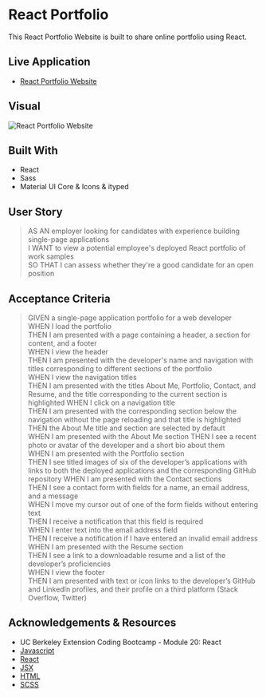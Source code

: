 # React Portfolio
This React Portfolio Website is built to share online portfolio using React.


## Live Application
- [React Portfolio Website](https://tringuyen1086.github.io/react-portfolio-pro/)


## Visual

![React Portfolio Website](https://user-images.githubusercontent.com/71200950/161291735-fae0e8a4-68ba-42ce-a122-faef48a17a49.png)


## Built With
- React
- Sass
- Material UI Core & Icons & ityped


## User Story
> AS AN employer looking for candidates with experience building single-page applications       
> I WANT to view a potential employee's deployed React portfolio of work samples       
> SO THAT I can assess whether they're a good candidate for an open position       


## Acceptance Criteria
> GIVEN a single-page application portfolio for a web developer       
> WHEN I load the portfolio       
> THEN I am presented with a page containing a header, a section for content, and a footer       
> WHEN I view the header       
> THEN I am presented with the developer's name and navigation with titles corresponding to different sections of the portfolio      
> WHEN I view the navigation titles      
> THEN I am presented with the titles About Me, Portfolio, Contact, and Resume, and the title corresponding to the current section is highlighted
> WHEN I click on a navigation title           
> THEN I am presented with the corresponding section below the navigation without the page reloading and that title is highlighted    
> THEN the About Me title and section are selected by default      
> WHEN I am presented with the About Me section 
> THEN I see a recent photo or avatar of the developer and a short bio about them   
> WHEN I am presented with the Portfolio section       
> THEN I see titled images of six of the developer’s applications with links to both the deployed applications and the corresponding GitHub repository
> WHEN I am presented with the Contact sections       
> THEN I see a contact form with fields for a name, an email address, and a message      
> WHEN I move my cursor out of one of the form fields without entering text  
> THEN I receive a notification that this field is required       
> WHEN I enter text into the email address field      
> THEN I receive a notification if I have entered an invalid email address  
> WHEN I am presented with the Resume section     
> THEN I see a link to a downloadable resume and a list of the developer’s proficiencies     
> WHEN I view the footer  
> THEN I am presented with text or icon links to the developer’s GitHub and LinkedIn profiles, and their profile on a third platform (Stack Overflow, Twitter) 


## Acknowledgements & Resources
- UC Berkeley Extension Coding Bootcamp - Module 20: React
- [Javascript](https://developer.mozilla.org/en-US/docs/Web/)
- [React](https://reactjs.org/)
- [JSX](https://reactjs.org/docs/introducing-jsx.html)
- [HTML](https://developer.mozilla.org/en-US/docs/Web/HTML)
- [SCSS](https://sass-lang.com/install)

